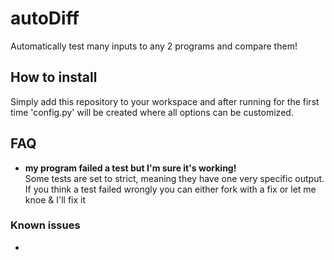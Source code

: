 # autoDiff
Automatically test many inputs to any 2 programs and compare them!

## How to install
Simply add this repository to your workspace and after running for the first time 'config.py' will be created where all options can be customized.

## FAQ
- **my program failed a test but I'm sure it's working!**<br>Some tests are set to strict, meaning they have one very specific output. If you think a test failed wrongly you can either fork with a fix or let me knoe & I'll fix it


### Known issues
- 
